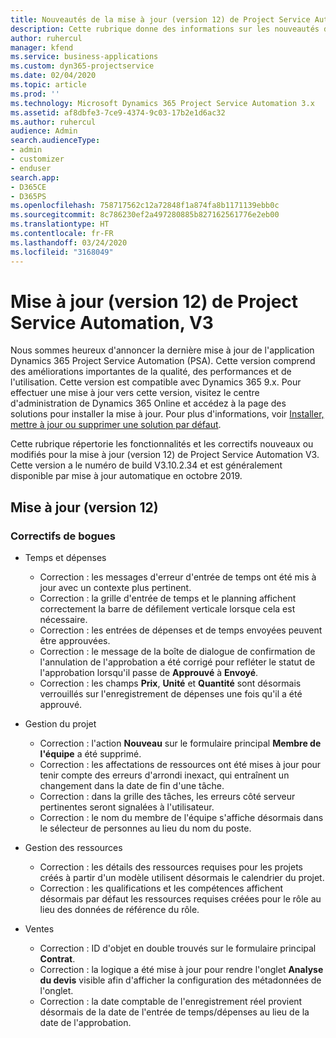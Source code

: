 ```yaml
---
title: Nouveautés de la mise à jour (version 12) de Project Service Automation, V3
description: Cette rubrique donne des informations sur les nouveautés de la mise à jour (version 12) de Project Service Automation, V3.
author: ruhercul
manager: kfend
ms.service: business-applications
ms.custom: dyn365-projectservice
ms.date: 02/04/2020
ms.topic: article
ms.prod: ''
ms.technology: Microsoft Dynamics 365 Project Service Automation 3.x
ms.assetid: af8dbfe3-7ce9-4374-9c03-17b2e1d6ac32
ms.author: ruhercul
audience: Admin
search.audienceType:
- admin
- customizer
- enduser
search.app:
- D365CE
- D365PS
ms.openlocfilehash: 758717562c12a72848f1a874fa8b1171139ebb0c
ms.sourcegitcommit: 8c786230ef2a497280885b827162561776e2eb00
ms.translationtype: HT
ms.contentlocale: fr-FR
ms.lasthandoff: 03/24/2020
ms.locfileid: "3168049"
---
```

# <a name="project-service-automation-v3-update-release-12"></a>Mise à jour (version 12) de Project Service Automation, V3
Nous sommes heureux d'annoncer la dernière mise à jour de l'application Dynamics 365 Project Service Automation (PSA). Cette version comprend des améliorations importantes de la qualité, des performances et de l'utilisation. Cette version est compatible avec Dynamics 365 9.x. Pour effectuer une mise à jour vers cette version, visitez le centre d'administration de Dynamics 365 Online et accédez à la page des solutions pour installer la mise à jour. Pour plus d'informations, voir [Installer, mettre à jour ou supprimer une solution par défaut](https://docs.microsoft.com/power-platform/admin/install-remove-preferred-solution).

Cette rubrique répertorie les fonctionnalités et les correctifs nouveaux ou modifiés pour la mise à jour (version 12) de Project Service Automation V3. Cette version a le numéro de build V3.10.2.34 et est généralement disponible par mise à jour automatique en octobre 2019.

## <a name="update-release-12"></a>Mise à jour (version 12)

### <a name="bug-fixes"></a>Correctifs de bogues

- Temps et dépenses

    - Correction : les messages d'erreur d'entrée de temps ont été mis à jour avec un contexte plus pertinent.
    - Correction : la grille d'entrée de temps et le planning affichent correctement la barre de défilement verticale lorsque cela est nécessaire.
    - Correction : les entrées de dépenses et de temps envoyées peuvent être approuvées.
    - Correction : le message de la boîte de dialogue de confirmation de l'annulation de l'approbation a été corrigé pour refléter le statut de l'approbation lorsqu'il passe de **Approuvé** à **Envoyé**.
    - Correction : les champs **Prix**, **Unité** et **Quantité** sont désormais verrouillés sur l'enregistrement de dépenses une fois qu'il a été approuvé.

- Gestion du projet

    - Correction : l'action **Nouveau** sur le formulaire principal **Membre de l'équipe** a été supprimé.
    - Correction : les affectations de ressources ont été mises à jour pour tenir compte des erreurs d'arrondi inexact, qui entraînent un changement dans la date de fin d'une tâche.
    - Correction : dans la grille des tâches, les erreurs côté serveur pertinentes seront signalées à l'utilisateur.
    - Correction : le nom du membre de l'équipe s'affiche désormais dans le sélecteur de personnes au lieu du nom du poste.

- Gestion des ressources

    - Correction : les détails des ressources requises pour les projets créés à partir d'un modèle utilisent désormais le calendrier du projet.
    - Correction : les qualifications et les compétences affichent désormais par défaut les ressources requises créées pour le rôle au lieu des données de référence du rôle.

- Ventes

    - Correction : ID d'objet en double trouvés sur le formulaire principal **Contrat**.
    - Correction : la logique a été mise à jour pour rendre l'onglet **Analyse du devis** visible afin d'afficher la configuration des métadonnées de l'onglet.
    - Correction : la date comptable de l'enregistrement réel provient désormais de la date de l'entrée de temps/dépenses au lieu de la date de l'approbation.

